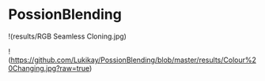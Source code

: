 # PossionBlending

!(results/RGB Seamless Cloning.jpg)


!(https://github.com/Lukikay/PossionBlending/blob/master/results/Colour%20Changing.jpg?raw=true)

